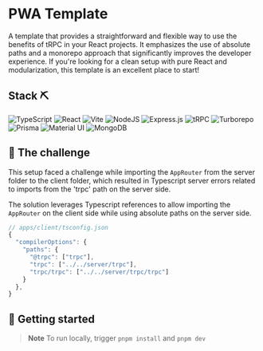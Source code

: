 # PWA Template

A template that provides a straightforward and flexible way to use the benefits of tRPC in your React projects. It emphasizes the use of absolute paths and a monorepo approach that significantly improves the developer experience. If you're looking for a clean setup with pure React and modularization, this template is an excellent place to start!

## Stack ⛏️

![TypeScript](https://img.shields.io/badge/typescript-%23007ACC.svg?style=flat&logo=typescript&logoColor=white)
![React](https://img.shields.io/badge/react-%2320232a.svg?style=flat&logo=react&logoColor=%2361DAFB)
![Vite](https://img.shields.io/badge/Vite-646CFF.svg?style=flat&logo=Vite&logoColor=white)
![NodeJS](https://img.shields.io/badge/node.js-6DA55F?style=flat&logo=node.js&logoColor=white)
![Express.js](https://img.shields.io/badge/express.js-%23404d59.svg?style=flat&logo=express&logoColor=%2361DAFB)
![tRPC](https://img.shields.io/badge/tRPC-2596BE.svg?style=flat&logo=tRPC&logoColor=white)
![Turborepo](https://img.shields.io/badge/Turborepo-EF4444.svg?style=flat&logo=Turborepo&logoColor=white)
![Prisma](https://img.shields.io/badge/Prisma-3982CE?style=flat&logo=Prisma&logoColor=white)
![Material UI](https://img.shields.io/badge/Material--UI-0081CB?style=flat&logo=Material-UI&logoColor=white)
![MongoDB](https://img.shields.io/badge/MongoDB-4EA94B?style=flat&logo=mongodb&logoColor=white)

## 🧩 The challenge

This setup faced a challenge while importing the `AppRouter` from the server folder to the client folder, which resulted in Typescript server errors related to imports from the 'trpc' path on the server side.

The solution leverages Typescript references to allow importing the `AppRouter` on the client side while using absolute paths on the server side.

```js
// apps/client/tsconfig.json
{
  "compilerOptions": {
    "paths": {
      "@trpc": ["trpc"],
      "trpc": ["../../server/trpc"],
      "trpc/trpc": ["../../server/trpc/trpc"]
    }
  },
}
```

## 🚀 Getting started

> **Note** To run locally, trigger `pnpm install` and `pnpm dev`
